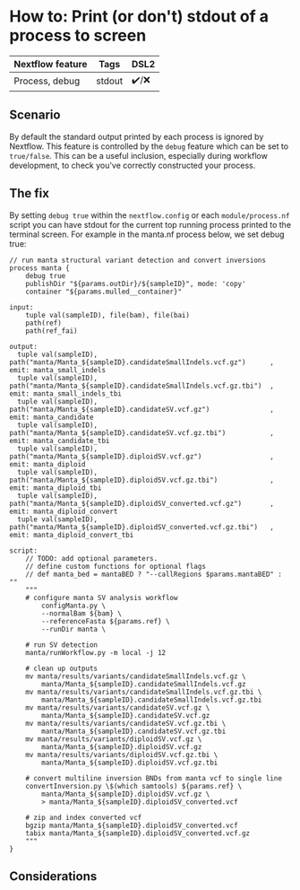 # How to: Print (or don't) stdout of a process to screen

|Nextflow feature     |Tags                                   |DSL2             |
|---------------------|---------------------------------------|-----------------|
| Process, debug |stdout |:heavy_check_mark:/:x:|

## Scenario  

By default the standard output printed by each process is ignored by Nextflow. This feature is controlled by the `debug` feature which can be set to `true/false`. This can be a useful inclusion, especially during workflow development, to check you've correctly constructed your process. 

## The fix

By setting `debug true` within the `nextflow.config` or each `module/process.nf` script you can have stdout for the current top running process printed to the terminal screen. For example in the manta.nf process below, we set debug true: 
 
```
// run manta structural variant detection and convert inversions
process manta {
	debug true
	publishDir "${params.outDir}/${sampleID}", mode: 'copy'
	container "${params.mulled__container}"

input:
	tuple val(sampleID), file(bam), file(bai)
	path(ref)
	path(ref_fai)

output:
  tuple val(sampleID), path("manta/Manta_${sampleID}.candidateSmallIndels.vcf.gz")      , emit: manta_small_indels
  tuple val(sampleID), path("manta/Manta_${sampleID}.candidateSmallIndels.vcf.gz.tbi")  , emit: manta_small_indels_tbi
  tuple val(sampleID), path("manta/Manta_${sampleID}.candidateSV.vcf.gz")               , emit: manta_candidate
  tuple val(sampleID), path("manta/Manta_${sampleID}.candidateSV.vcf.gz.tbi")           , emit: manta_candidate_tbi
  tuple val(sampleID), path("manta/Manta_${sampleID}.diploidSV.vcf.gz")                 , emit: manta_diploid
  tuple val(sampleID), path("manta/Manta_${sampleID}.diploidSV.vcf.gz.tbi")             , emit: manta_diploid_tbi
  tuple val(sampleID), path("manta/Manta_${sampleID}.diploidSV_converted.vcf.gz")       , emit: manta_diploid_convert
  tuple val(sampleID), path("manta/Manta_${sampleID}.diploidSV_converted.vcf.gz.tbi")   , emit: manta_diploid_convert_tbi

script:
	// TODO: add optional parameters. 
	// define custom functions for optional flags
	// def manta_bed = mantaBED ? "--callRegions $params.mantaBED" : ""
	"""
	# configure manta SV analysis workflow
		configManta.py \
		--normalBam ${bam} \
		--referenceFasta ${params.ref} \
		--runDir manta \

	# run SV detection 
	manta/runWorkflow.py -m local -j 12

	# clean up outputs
	mv manta/results/variants/candidateSmallIndels.vcf.gz \
		manta/Manta_${sampleID}.candidateSmallIndels.vcf.gz
	mv manta/results/variants/candidateSmallIndels.vcf.gz.tbi \
		manta/Manta_${sampleID}.candidateSmallIndels.vcf.gz.tbi
	mv manta/results/variants/candidateSV.vcf.gz \
		manta/Manta_${sampleID}.candidateSV.vcf.gz
	mv manta/results/variants/candidateSV.vcf.gz.tbi \
		manta/Manta_${sampleID}.candidateSV.vcf.gz.tbi
	mv manta/results/variants/diploidSV.vcf.gz \
		manta/Manta_${sampleID}.diploidSV.vcf.gz
	mv manta/results/variants/diploidSV.vcf.gz.tbi \
		manta/Manta_${sampleID}.diploidSV.vcf.gz.tbi
	
	# convert multiline inversion BNDs from manta vcf to single line
	convertInversion.py \$(which samtools) ${params.ref} \
		manta/Manta_${sampleID}.diploidSV.vcf.gz \
		> manta/Manta_${sampleID}.diploidSV_converted.vcf

	# zip and index converted vcf
	bgzip manta/Manta_${sampleID}.diploidSV_converted.vcf
	tabix manta/Manta_${sampleID}.diploidSV_converted.vcf.gz
	"""
} 

```

## Considerations 


